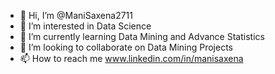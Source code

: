 - 👋 Hi, I’m @ManiSaxena2711
- 👀 I’m interested in Data Science
- 🌱 I’m currently learning Data Mining and Advance Statistics
- 💞️ I’m looking to collaborate on Data Mining Projects 
- 📫 How to reach me www.linkedin.com/in/manisaxena

<!---
ManiSaxena2711/ManiSaxena2711 is a ✨ special ✨ repository because its `README.md` (this file) appears on your GitHub profile.
You can click the Preview link to take a look at your changes.
--->

